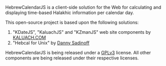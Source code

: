 HebrewCalendarJS is a client-side solution for the Web for calculating and displaying time-based Halakhic information per calendar day.

This open-source project is based upon the following solutions:

1. "KDateJS", "KaluachJS" and "KZmanJS" web site components by [KALUACH.COM](http://www.kaluach.com)
2. "Hebcal for Unix" by [Danny Sadinoff](http://sourceforge.net/projects/hebcal)

HebrewCalendarJS is being released under a [GPLv3](http://www.gnu.org/licenses/gpl.html) license. All other components are being released under their respective licenses.